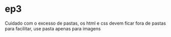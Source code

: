 # ep3

Cuidado com o excesso de pastas, os html e css devem ficar fora de pastas para facilitar, use pasta apenas para imagens
